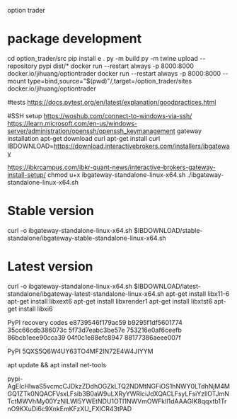 option trader

# package development
cd option_trader/src
pip install e .
py -m build
py -m twine upload --repository pypi dist/*
docker run --restart always -p 8000:8000 docker.io/jihuang/optiontrader
docker run --restart always -p 8000:8000 --mount type=bind,source="$(pwd)"/,target=/option_trader/sites docker.io/jihuang/optiontrader

#tests
https://docs.pytest.org/en/latest/explanation/goodpractices.html

#SSH setup
https://woshub.com/connect-to-windows-via-ssh/
https://learn.microsoft.com/en-us/windows-server/administration/openssh/openssh_keymanagement
gateway installation
apt-get download curl
apt-get install curl
IBDOWNLOAD=https://download.interactivebrokers.com/installers/ibgateway

https://ibkrcampus.com/ibkr-quant-news/interactive-brokers-gateway-install-setup/
chmod u+x ibgateway-standalone-linux-x64.sh
./ibgateway-standalone-linux-x64.sh
# Stable version
curl -o ibgateway-standalone-linux-x64.sh $IBDOWNLOAD/stable-standalone/ibgateway-stable-standalone-linux-x64.sh
# Latest version
curl -o ibgateway-standalone-linux-x64.sh $IBDOWNLOAD/latest-standalone/ibgateway-latest-standalone-linux-x64.sh
apt-get install libx11-6
apt-get install libxext6
apt-get install libxrender1
apt-get install libxtst6
apt-get install libxi6


PyPI recovery codes
e8739546f179ac59
b9295f1df5601774
35cc66cdb386073c
5f73d7eabc3be57e
753216e0af6ceefb
86bcb1eee90cca39
04f0c1e88efc8947
88177386aeee007f

PyPI
5QXS5Q6W4UY63TO4MF2IN72E4W4JIYYM

apt update && apt install net-tools 

pypi-AgEIcHlwaS5vcmcCJDkzZDdhOGZkLTQ2NDMtNGFiOS1hNWY0LTdhNjM4MGQ1ZTk0NQACFVsxLFsib3B0aW9uLXRyYWRlciJdXQACLFsyLFsiYzllOTJmNTctMWVhMy00YzNlLWI5YWEtNDU1OTI1NWVmOWFkIl1dAAAGIK8qqxtb1TrnO9KXuDi6c9XnkEmKFzXU_FXlCR43tPAD
